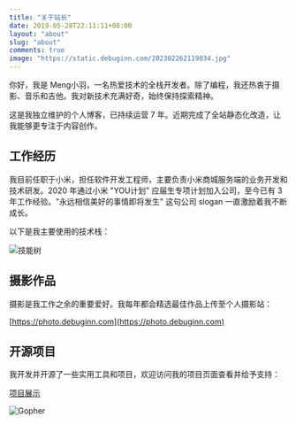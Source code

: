 ```yaml
---
title: "关于站长"
date: 2019-05-28T22:11:11+08:00
layout: "about"
slug: "about"
comments: true
image: "https://static.debuginn.com/202302262119034.jpg"
---
```


你好，我是 Meng小羽，一名热爱技术的全栈开发者。除了编程，我还热衷于摄影、音乐和吉他。我对新技术充满好奇，始终保持探索精神。

这是我独立维护的个人博客，已持续运营 7 年。近期完成了全站静态化改造，让我能够更专注于内容创作。

## 工作经历

我目前任职于小米，担任软件开发工程师，主要负责小米商城服务端的业务开发和技术研发。2020 年通过小米 "YOU计划" 应届生专项计划加入公司，至今已有 3 年工作经验。"永远相信美好的事情即将发生" 这句公司 slogan 一直激励着我不断成长。

以下是我主要使用的技术栈：

![技能树](https://skillicons.dev/icons?i=go,java,spring,maven,mysql,postgres,redis,mongodb,linux,bash,docker,kubernetes,grafana,prometheus,nginx,git,github,gitlab,vim,idea,vscode,md,postman,stackoverflow,apple,obsidian,ps,cloudflare&theme=light)

## 摄影作品

摄影是我工作之余的重要爱好。我每年都会精选最佳作品上传至个人摄影站：

[https://photo.debuginn.com](https://photo.debuginn.com)

## 开源项目

我开发并开源了一些实用工具和项目，欢迎访问我的项目页面查看并给予支持：

[项目展示](/project)

![Gopher](https://static.debuginn.com/202303022149399.png)
